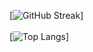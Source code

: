 [![GitHub Streak](http://github-readme-streak-stats.herokuapp.com?user=SanjayNithin2002&date_format=M%20j%5B%2C%20Y%5D)]
<br/>
<br/>
[![Top Langs](https://github-readme-stats.vercel.app/api/top-langs/?username=SanjayNithin2002&layout=compact)]
